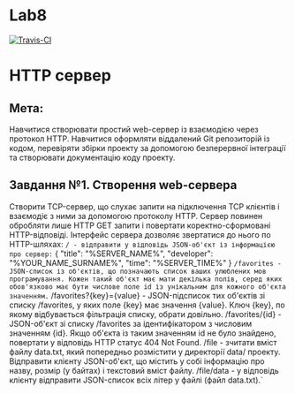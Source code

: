 # Lab8
[![Travis-CI][travis-badge]][travis-builds]

[travis-badge]: https://travis-ci.org/chumaknadya/Lab8.svg?branch=master
[travis-builds]: https://travis-ci.org/chumaknadya/Lab8/builds
# HTTP сервер
## Мета:
Навчитися створювати простий web-сервер із взаємодією через протокол HTTP. Навчитися оформляти віддалений Git репозиторій із кодом, перевіряти збірки проекту за допомогою безперервної інтеграції та створювати документацію коду проекту.
## Завдання №1. Створення web-сервера

Створити TCP-сервер, що слухає запити на підключення TCP клієнтів і взаємодіє з ними за допомогою протоколу HTTP. Сервер повинен обробляти лише HTTP GET запити і повертати коректно-сформовані HTTP-відповіді. Інтерфейс сервера дозволяє звертатися до нього по HTTP-шляхах:
`/ - відправити у відповідь JSON-об'єкт із інформацією про сервер:`
 {
    "title": "%SERVER_NAME%", 
    "developer": "%YOUR_NAME_SURNAME%", 
    "time": "%SERVER_TIME%"
 }
 `/favorites - JSON-список із об'єктів, що позначають список ваших улюблених мов програмування. Кожен такий об'єкт має мати декілька полів, серед яких обов'язково має бути числове поле id із унікальним для кожного об'єкта значенням.`
/favorites?{key}={value} - JSON-підсписок тих об'єктів зі списку /favorites, у яких поле {key} має значення {value}. Ключ {key}, по якому відбувається фільтрація списку, обрати довільно.
/favorites/{id} - JSON-об'єкт зі списку /favorites за ідентифікатором з числовим значенням {id}. Якщо об'єкта із таким значенням id не було знайдено, повертати у відповідь HTTP статус 404 Not Found.
/file - зчитати вміст файлу data.txt, який попередньо розмістити у директорії data/ проекту. Відправити клієнту JSON-об'єкт, що містить у собі інформацію про назву, розмір (у байтах) і текстовий вміст файлу.
/file/data - у відповідь клієнту відправити JSON-список всіх літер у файлі (файл data.txt).`


